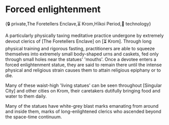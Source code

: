 # Forced enlightenment

{🔒 private,The Foretellers Enclave,⏳ Krom,Hīkoi Period,🔧 technology}

A particularly physically taxing meditative practice undergone by extremely devout clerics of [The Foretellers Enclave] on [⏳ Krom]. Through long physical training and rigorous fasting, practitioners are able to squeeze themselves into extremely small body-shaped urns and caskets, fed only through small holes near the statues' 'mouths'. Once a devotee enters a forced enlightenment statue, they are said to remain there until the intense physical and religious strain causes them to attain religious epiphany or to die.

Many of these waist-high 'living statues' can be seen throughout [Singular City] and other cities on Krom, their caretakers dutifully bringing food and water to them daily.

Many of the statues have white-grey blast marks emanating from around and inside them, marks of long-enlightened clerics who ascended beyond the space-time continuum.
